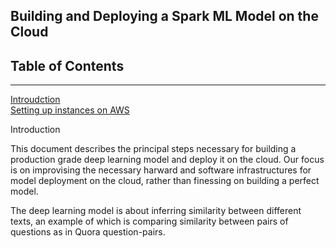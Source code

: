 ## Building and Deploying a Spark ML Model on the Cloud
## Table of Contents  
---------------------
[Introudction](#ab)  
[Setting up instances on AWS](#emphasis)  

<a name="ab"/>
Introduction

This document describes the principal steps necessary for building a production grade deep learning model and deploy it on the cloud. Our focus is on improvising the necessary harward and software infrastructures for model deployment on the cloud, rather than finessing on building a perfect model. 

The deep learning model is about inferring similarity between different texts, an example of which is comparing similarity between pairs of questions as in Quora question-pairs.  
